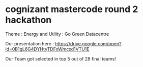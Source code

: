 # cognizant mastercode round 2 hackathon
Theme : Energy and Utility : Go Green Datacentre

Our presentation here :
https://drive.google.com/open?id=0B1gL6G4DYHtyTDFoWmcxd1VTU1E

Our Team got selected in top 5 out of 28 final teams!
